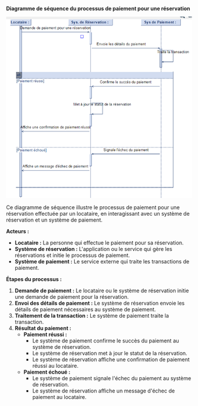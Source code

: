 
**Diagramme de séquence du processus de paiement pour une réservation**

![](img.png)


Ce diagramme de séquence illustre le processus de paiement pour une réservation effectuée par un locataire, en interagissant avec un système de réservation et un système de paiement.

**Acteurs :**

* **Locataire :** La personne qui effectue le paiement pour sa réservation.
* **Système de réservation :** L'application ou le service qui gère les réservations et initie le processus de paiement.
* **Système de paiement :** Le service externe qui traite les transactions de paiement.

**Étapes du processus :**

1.  **Demande de paiement :** Le locataire ou le système de réservation initie une demande de paiement pour la réservation.
2.  **Envoi des détails de paiement :** Le système de réservation envoie les détails de paiement nécessaires au système de paiement.
3.  **Traitement de la transaction :** Le système de paiement traite la transaction.
4.  **Résultat du paiement :**
    * **Paiement réussi :**
        * Le système de paiement confirme le succès du paiement au système de réservation.
        * Le système de réservation met à jour le statut de la réservation.
        * Le système de réservation affiche une confirmation de paiement réussi au locataire.
    * **Paiement échoué :**
        * Le système de paiement signale l'échec du paiement au système de réservation.
        * Le système de réservation affiche un message d'échec de paiement au locataire.



